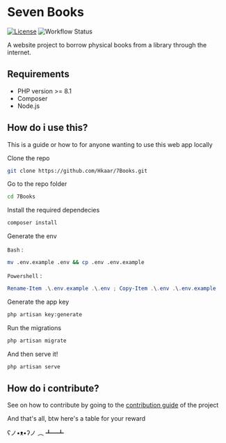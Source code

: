 # Seven Books

[![License](https://img.shields.io/badge/License-Apache_2.0-blue.svg)](https://opensource.org/licenses/Apache-2.0)
![Workflow Status](https://github.com/Hkaar/7Books/workflows/CI/badge.svg)

A website project to borrow physical books from a library through the internet.

## Requirements

- PHP version >= 8.1
- Composer
- Node.js

## How do i use this?

This is a guide or how to for anyone wanting to use this web app locally

Clone the repo

```bash
git clone https://github.com/Hkaar/7Books.git
```

Go to the repo folder

```bash
cd 7Books
```

Install the required dependecies

```bash
composer install
```

Generate the env

`Bash` :

```bash
mv .env.example .env && cp .env .env.example
```

`Powershell` :

```powershell
Rename-Item .\.env.example .\.env ; Copy-Item .\.env .\.env.example
```

Generate the app key

```bash
php artisan key:generate
```

Run the migrations

```bash
php artisan migrate
```

And then serve it!

```bash
php artisan serve
```

## How do i contribute?

See on how to contribute by going to the [contribution guide](https://github.com/Hkaar/7Books/blob/master/CONTRIBUTING.md) of the project

And that's all, btw here's a table for your reward

ʕノ•ᴥ•ʔノ ︵ ┻━┻
